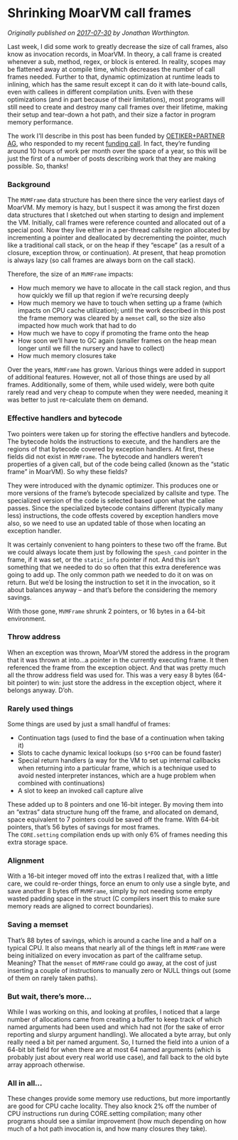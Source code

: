 # Shrinking MoarVM call frames
    
*Originally published on [2017-07-30](https://6guts.wordpress.com/2017/07/30/shrinking-moarvm-call-frames/) by Jonathan Worthington.*

Last week, I did some work to greatly decrease the size of call frames, also know as invocation records, in MoarVM. In theory, a call frame is created whenever a sub, method, regex, or block is entered. In reality, scopes may be flattened away at compile time, which decreases the number of call frames needed. Further to that, dynamic optimization at runtime leads to inlining, which has the same result except it can do it with late-bound calls, even with callees in different compilation units. Even with these optimizations (and in part because of their limitations), most programs will still need to create and destroy many call frames over their lifetime, making their setup and tear-down a hot path, and their size a factor in program memory performance.

The work I’ll describe in this post has been funded by [OETIKER+PARTNER AG](http://www.oetiker.ch/), who responded to my recent [funding call](https://6guts.wordpress.com/2017/05/12/looking-for-perl-6-rakudo-and-moarvm-development-funding/). In fact, they’re funding around 10 hours of work per month over the space of a year, so this will be just the first of a number of posts describing work that they are making possible. So, thanks!

### Background

The `MVMFrame` data structure has been there since the very earliest days of MoarVM. My memory is hazy, but I suspect it was among the first dozen data structures that I sketched out when starting to design and implement the VM. Initially, call frames were reference counted and allocated out of a special pool. Now they live either in a per-thread callsite region allocated by incrementing a pointer and deallocated by decrementing the pointer, much like a traditional call stack, or on the heap if they “escape” (as a result of a closure, exception throw, or continuation). At present, that heap promotion is always lazy (so call frames are always born on the call stack).

Therefore, the size of an `MVMFrame` impacts:

- How much memory we have to allocate in the call stack region, and thus how quickly we fill up that region if we’re recursing deeply
- How much memory we have to touch when setting up a frame (which impacts on CPU cache utilization); until the work described in this post the frame memory was cleared by a `memset` call, so the size also impacted how much work that had to do
- How much we have to copy if promoting the frame onto the heap
- How soon we’ll have to GC again (smaller frames on the heap mean longer until we fill the nursery and have to collect)
- How much memory closures take

Over the years, `MVMFrame` has grown. Various things were added in support of additional features. However, not all of those things are used by all frames. Additionally, some of them, while used widely, were both quite rarely read and very cheap to compute when they were needed, meaning it was better to just re-calculate them on demand.

### Effective handlers and bytecode

Two pointers were taken up for storing the effective handlers and bytecode. The bytecode holds the instructions to execute, and the handlers are the regions of that bytecode covered by exception handlers. At first, these fields did not exist in `MVMFrame`. The bytecode and handlers weren’t properties of a given call, but of the code being called (known as the “static frame” in MoarVM). So why these fields?

They were introduced with the dynamic optimizer. This produces one or more versions of the frame’s bytecode specialized by callsite and type. The specialized version of the code is selected based upon what the callee passes. Since the specialized bytecode contains different (typically many less) instructions, the code offests covered by exception handlers move also, so we need to use an updated table of those when locating an exception handler.

It was certainly convenient to hang pointers to these two off the frame. But we could always locate them just by following the `spesh_cand` pointer in the frame, if it was set, or the `static_info` pointer if not. And this isn’t something that we needed to do so often that this extra dereference was going to add up. The only common path we needed to do it on was on return. But we’d be losing the instruction to set it in the invocation, so it about balances anyway – and that’s before the considering the memory savings.

With those gone, `MVMFrame` shrunk 2 pointers, or 16 bytes in a 64-bit environment.

### Throw address

When an exception was thrown, MoarVM stored the address in the program that it was thrown at into…a pointer in the currently executing frame. It then referenced the frame from the exception object. And that was pretty much all the throw address field was used for. This was a very easy 8 bytes (64-bit pointer) to win: just store the address in the exception object, where it belongs anyway. D’oh.

### Rarely used things

Some things are used by just a small handful of frames:

- Continuation tags (used to find the base of a continuation when taking it)
- Slots to cache dynamic lexical lookups (so `$*FOO` can be found faster)
- Special return handlers (a way for the VM to set up internal callbacks when returning into a particular frame, which is a technique used to avoid nested interpreter instances, which are a huge problem when combined with continuations)
- A slot to keep an invoked call capture alive

These added up to 8 pointers and one 16-bit integer. By moving them into an “extras” data structure hung off the frame, and allocated on demand, space equivalent to 7 pointers could be saved off the frame. With 64-bit pointers, that’s 56 bytes of savings for most frames. The `CORE.setting` compilation ends up with only 6% of frames needing this extra storage space.

### Alignment

With a 16-bit integer moved off into the extras I realized that, with a little care, we could re-order things, force an enum to only use a single byte, and save another 8 bytes off `MVMFrame`, simply by not needing some empty wasted padding space in the struct (C compilers insert this to make sure memory reads are aligned to correct boundaries).

### Saving a memset

That’s 88 bytes of savings, which is around a cache line and a half on a typical CPU. It also means that nearly all of the things left in `MVMFrame` were being initialized on every invocation as part of the callframe setup. Meaning? That the `memset` of `MVMFrame` could go away, at the cost of just inserting a couple of instructions to manually zero or NULL things out (some of them on rarely taken paths).

### But wait, there’s more…

While I was working on this, and looking at profiles, I noticed that a large number of allocations came from creating a buffer to keep track of which named arguments had been used and which had not (for the sake of error reporting and slurpy argument handling). We allocated a byte array, but only really need a bit per named argument. So, I turned the field into a union of a 64-bit bit field for when there are at most 64 named arguments (which is probably just about every real world use case), and fall back to the old byte array approach otherwise.

### All in all…

These changes provide some memory use reductions, but more importantly are good for CPU cache locality. They also knock 2% off the number of CPU instructions run during CORE.setting compilation; many other programs should see a similar improvement (how much depending on how much of a hot path invocation is, and how many closures they take).
